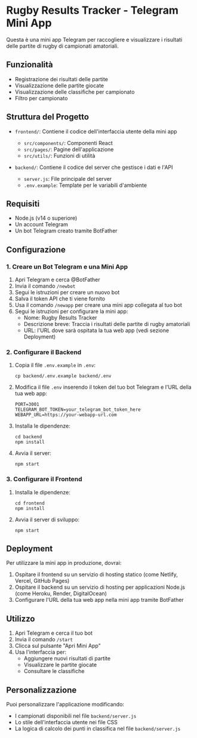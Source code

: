 # Rugby Results Tracker - Telegram Mini App

Questa è una mini app Telegram per raccogliere e visualizzare i risultati delle partite di rugby di campionati amatoriali.

## Funzionalità

- Registrazione dei risultati delle partite
- Visualizzazione delle partite giocate
- Visualizzazione delle classifiche per campionato
- Filtro per campionato

## Struttura del Progetto

- `frontend/`: Contiene il codice dell'interfaccia utente della mini app
  - `src/components/`: Componenti React
  - `src/pages/`: Pagine dell'applicazione
  - `src/utils/`: Funzioni di utilità

- `backend/`: Contiene il codice del server che gestisce i dati e l'API
  - `server.js`: File principale del server
  - `.env.example`: Template per le variabili d'ambiente

## Requisiti

- Node.js (v14 o superiore)
- Un account Telegram
- Un bot Telegram creato tramite BotFather

## Configurazione

### 1. Creare un Bot Telegram e una Mini App

1. Apri Telegram e cerca @BotFather
2. Invia il comando `/newbot`
3. Segui le istruzioni per creare un nuovo bot
4. Salva il token API che ti viene fornito
5. Usa il comando `/newapp` per creare una mini app collegata al tuo bot
6. Segui le istruzioni per configurare la mini app:
   - Nome: Rugby Results Tracker
   - Descrizione breve: Traccia i risultati delle partite di rugby amatoriali
   - URL: l'URL dove sarà ospitata la tua web app (vedi sezione Deployment)

### 2. Configurare il Backend

1. Copia il file `.env.example` in `.env`:
   ```
   cp backend/.env.example backend/.env
   ```

2. Modifica il file `.env` inserendo il token del tuo bot Telegram e l'URL della tua web app:
   ```
   PORT=3001
   TELEGRAM_BOT_TOKEN=your_telegram_bot_token_here
   WEBAPP_URL=https://your-webapp-url.com
   ```

3. Installa le dipendenze:
   ```
   cd backend
   npm install
   ```

4. Avvia il server:
   ```
   npm start
   ```

### 3. Configurare il Frontend

1. Installa le dipendenze:
   ```
   cd frontend
   npm install
   ```

2. Avvia il server di sviluppo:
   ```
   npm start
   ```

## Deployment

Per utilizzare la mini app in produzione, dovrai:

1. Ospitare il frontend su un servizio di hosting statico (come Netlify, Vercel, GitHub Pages)
2. Ospitare il backend su un servizio di hosting per applicazioni Node.js (come Heroku, Render, DigitalOcean)
3. Configurare l'URL della tua web app nella mini app tramite BotFather

## Utilizzo

1. Apri Telegram e cerca il tuo bot
2. Invia il comando `/start`
3. Clicca sul pulsante "Apri Mini App"
4. Usa l'interfaccia per:
   - Aggiungere nuovi risultati di partite
   - Visualizzare le partite giocate
   - Consultare le classifiche

## Personalizzazione

Puoi personalizzare l'applicazione modificando:

- I campionati disponibili nel file `backend/server.js`
- Lo stile dell'interfaccia utente nei file CSS
- La logica di calcolo dei punti in classifica nel file `backend/server.js`